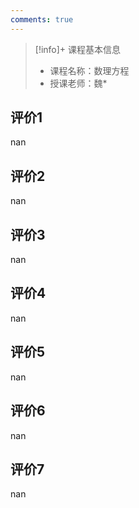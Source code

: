 ```yaml
---
comments: true
---
```


>[!info]+ 课程基本信息
>
> - 课程名称：数理方程
> - 授课老师：魏*

## 评价1

nan
## 评价2

nan
## 评价3

nan
## 评价4

nan
## 评价5

nan
## 评价6

nan
## 评价7

nan
